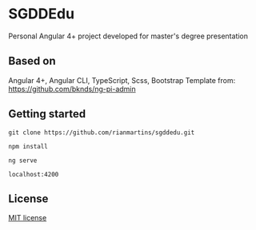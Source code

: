 # SGDDEdu
Personal Angular 4+ project developed for master's degree presentation

## Based on
Angular 4+, Angular CLI, TypeScript, Scss, Bootstrap
Template from: https://github.com/bknds/ng-pi-admin

## Getting started
```
git clone https://github.com/rianmartins/sgddedu.git

npm install

ng serve 

localhost:4200
```

## License
[MIT license](LICENSE)